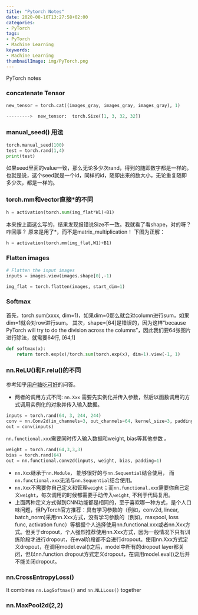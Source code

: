 ```yaml
---
title: "Pytorch Notes"
date: 2020-08-16T13:27:58+02:00
categories:
- PyTorch
tags:
- PyTorch
- Machine Learning
keywords:
- Machine Learning
thumbnailImage: img/PyTorch.png
---
```

PyTorch notes
<!--more-->
### concatenate Tensor
```python
new_tensor = torch.cat((images_gray, images_gray, images_gray), 1)

--------->  new_tensor:  torch.Size([1, 3, 32, 32])
```

### manual_seed() 用法
```python
torch.manual_seed(100) 
test = torch.rand(1,4)
print(test)
```
如果seed里面的value一致，那么无论多少次rand，得到的随即数字都是一样的。也就是说，这个seed就是一个id，同样的id，随即出来的数大小，无论重复随即多少次，都是一样的。

### torch.mm和vector直接*的不同
```python
h = activation(torch.sum(img_flat*W1)+B1)
```
本来按上面这么写的，结果发现报错说Size不一致。我就看了看shape，对的呀？咋回事？
原来是用了*，而不是matrix_multiplication！
下图为正解：
```python
h = activation(torch.mm(img_flat,W1)+B1)
```

### Flatten images
```python
# Flatten the input images
inputs = images.view(images.shape[0],-1)

img_flat = torch.flatten(images, start_dim=1)
```

### Softmax
首先，torch.sum(xxxx, dim=1)，如果dim=0那么就会对column进行sum，如果dim=1就会对row进行sum。
其次，shape=[64]是错误的，因为这样“because PyTorch will try to do the division across the columns”，因此我们要64张图片进行除法，就需要64行, [64,1]
```python
def softmax(x):
    return torch.exp(x)/torch.sum(torch.exp(x), dim=1).view(-1, 1)
```
### nn.ReLU()和F.relu()的不同
参考知乎[用户糖吃可好](https://www.zhihu.com/question/66782101/answer/579393790)的问答。

- 两者的调用方式不同:
`nn.Xxx` 需要先实例化并传入参数，然后以函数调用的方式调用实例化的对象并传入输入数据。
```python
inputs = torch.rand(64, 3, 244, 244)
conv = nn.Conv2d(in_channels=3, out_channels=64, kernel_size=3, padding=1)
out = conv(inputs)
```
`nn.functional.xxx`需要同时传入输入数据和weight, bias等其他参数 。
```python
weight = torch.rand(64,3,3,3)
bias = torch.rand(64) 
out = nn.functional.conv2d(inputs, weight, bias, padding=1)
```
- `nn.Xxx`继承于`nn.Module`， 能够很好的与`nn.Sequential`结合使用， 而`nn.functional.xxx`无法与`nn.Sequential`结合使用。
- `nn.Xxx`不需要你自己定义和管理`weight`；而`nn.functional.xxx`需要你自己定义`weight`，每次调用的时候都需要手动传入`weight`, 不利于代码复用。
- 上面两种定义方式得到CNN功能都是相同的，至于喜欢哪一种方式，是个人口味问题，但PyTorch官方推荐：具有学习参数的（例如，conv2d, linear, batch_norm)采用nn.Xxx方式，没有学习参数的（例如，maxpool, loss func, activation func）等根据个人选择使用nn.functional.xxx或者nn.Xxx方式。但关于dropout，个人强烈推荐使用nn.Xxx方式，因为一般情况下只有训练阶段才进行dropout，在eval阶段都不会进行dropout。使用nn.Xxx方式定义dropout，在调用model.eval()之后，model中所有的dropout layer都关闭，但以nn.function.dropout方式定义dropout，在调用model.eval()之后并不能关闭dropout。

### nn.CrossEntropyLoss()
It combines `nn.LogSoftmax()` and `nn.NLLLoss()` together

### nn.MaxPool2d(2,2)
